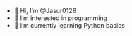 - 👋 Hi, I’m @Jasur0128
- 👀 I’m interested in programming
- 🌱 I’m currently learning Python basics

<!---
Jasur0128/Jasur0128 is a ✨ special ✨ repository because its `README.md` (this file) appears on your GitHub profile.
You can click the Preview link to take a look at your changes.
--->
